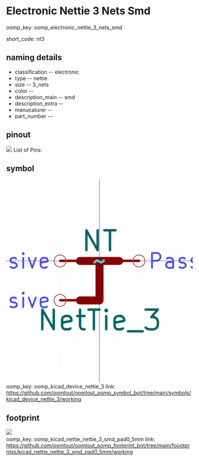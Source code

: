 # Electronic Nettie 3 Nets Smd
oomp_key: oomp_electronic_nettie_3_nets_smd  

short_code: nt3
## naming details
* classification -- electronic
* type -- nettie
* size -- 3_nets
* color -- 
* description_main -- smd
* description_extra -- 
* manucaturer -- 
* part_number -- 
## pinout
![](working_pinout_600.png)
List of Pins:

## symbol

![](symbol/0/working/working_600.png)  
oomp_key: oomp_kicad_device_nettie_3
link: https://github.com/oomlout/oomlout_oomp_symbol_bot/tree/main/symbols/kicad_device_nettie_3/working


## footprint

![](footprint/0/working/working_600.png)  
oomp_key: oomp_kicad_nettie_nettie_3_smd_pad0_5mm
link: https://github.com/oomlout/oomlout_oomp_footprint_bot/tree/main/foootprntss/kicad_nettie_nettie_3_smd_pad0_5mm/working
